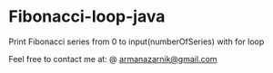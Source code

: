 # Fibonacci-loop-java
Print Fibonacci series from 0 to input(numberOfSeries) with for loop


Feel free to contact me at:
@ armanazarnik@gmail.com
